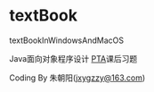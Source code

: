 # textBook
textBookInWindowsAndMacOS

Java面向对象程序设计 [PTA](https://pintia.cn)课后习题

Coding By 朱朝阳(jxygzzy@163.com)
